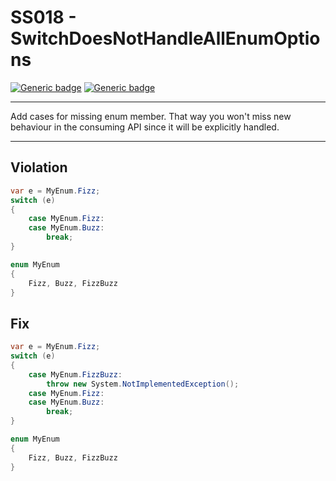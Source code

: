 # SS018 - SwitchDoesNotHandleAllEnumOptions

[![Generic badge](https://img.shields.io/badge/Severity-Warning-yellow.svg)](https://shields.io/) [![Generic badge](https://img.shields.io/badge/CodeFix-Yes-green.svg)](https://shields.io/)

---

Add cases for missing enum member. That way you won't miss new behaviour in the consuming API since it will be explicitly handled.

---

## Violation
```cs
var e = MyEnum.Fizz;
switch (e)
{
    case MyEnum.Fizz:
    case MyEnum.Buzz:
        break;
}

enum MyEnum
{
    Fizz, Buzz, FizzBuzz
}
```

## Fix
```cs
var e = MyEnum.Fizz;
switch (e)
{
    case MyEnum.FizzBuzz:
        throw new System.NotImplementedException();
    case MyEnum.Fizz:
    case MyEnum.Buzz:
        break;
}

enum MyEnum
{
    Fizz, Buzz, FizzBuzz
}
```